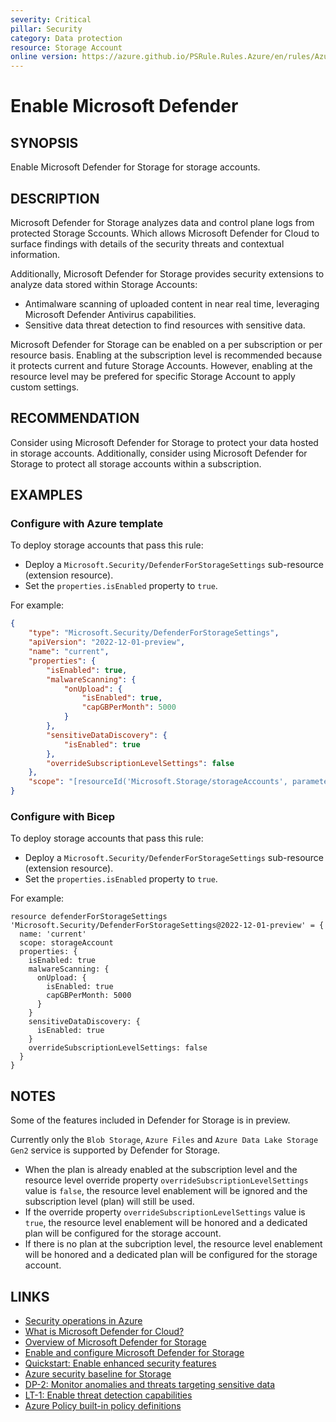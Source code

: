 ```yaml
---
severity: Critical
pillar: Security
category: Data protection
resource: Storage Account
online version: https://azure.github.io/PSRule.Rules.Azure/en/rules/Azure.Storage.DefenderCloud/
---
```


# Enable Microsoft Defender

## SYNOPSIS

Enable Microsoft Defender for Storage for storage accounts.

## DESCRIPTION

Microsoft Defender for Storage analyzes data and control plane logs from protected Storage Sccounts.
Which allows Microsoft Defender for Cloud to surface findings with details of the security threats and contextual information.

Additionally, Microsoft Defender for Storage provides security extensions to analyze data stored within Storage Accounts:

- Antimalware scanning of uploaded content in near real time, leveraging Microsoft Defender Antivirus capabilities.
- Sensitive data threat detection to find resources with sensitive data.

Microsoft Defender for Storage can be enabled on a per subscription or per resource basis.
Enabling at the subscription level is recommended because it protects current and future Storage Accounts.
However, enabling at the resource level may be prefered for specific Storage Account to apply custom settings.

## RECOMMENDATION

Consider using Microsoft Defender for Storage to protect your data hosted in storage accounts.
Additionally, consider using Microsoft Defender for Storage to protect all storage accounts within a subscription.

## EXAMPLES

### Configure with Azure template

To deploy storage accounts that pass this rule:

- Deploy a `Microsoft.Security/DefenderForStorageSettings` sub-resource (extension resource).
- Set the `properties.isEnabled` property to `true`.

For example:

```json
{
    "type": "Microsoft.Security/DefenderForStorageSettings",
    "apiVersion": "2022-12-01-preview",
    "name": "current",
    "properties": {
        "isEnabled": true,
        "malwareScanning": {
            "onUpload": {
                "isEnabled": true,
                "capGBPerMonth": 5000
            }
        },
        "sensitiveDataDiscovery": {
            "isEnabled": true
        },
        "overrideSubscriptionLevelSettings": false
    },
    "scope": "[resourceId('Microsoft.Storage/storageAccounts', parameters('StorageAccountName'))]"
}
```

### Configure with Bicep

To deploy storage accounts that pass this rule:

- Deploy a `Microsoft.Security/DefenderForStorageSettings` sub-resource (extension resource).
- Set the `properties.isEnabled` property to `true`.

For example:

```bicep
resource defenderForStorageSettings 'Microsoft.Security/DefenderForStorageSettings@2022-12-01-preview' = {
  name: 'current'
  scope: storageAccount
  properties: {
    isEnabled: true
    malwareScanning: {
      onUpload: {
        isEnabled: true
        capGBPerMonth: 5000
      }
    }
    sensitiveDataDiscovery: {
      isEnabled: true
    }
    overrideSubscriptionLevelSettings: false
  }
}
```

## NOTES

Some of the features included in Defender for Storage is in preview.

Currently only the `Blob Storage`, `Azure Files` and `Azure Data Lake Storage Gen2` service is supported by Defender for Storage.

- When the plan is already enabled at the subscription level and the resource level override property `overrideSubscriptionLevelSettings` value is `false`, the resource level enablement will be ignored and the subscription level (plan) will still be used.
- If the override property `overrideSubscriptionLevelSettings` value is `true`, the resource level enablement will be honored and a dedicated plan will be configured for the storage account.
- If there is no plan at the subcription level, the resource level enablement will be honored and a dedicated plan will be configured for the storage account.

## LINKS

- [Security operations in Azure](https://learn.microsoft.com/azure/architecture/framework/security/monitor-security-operations)
- [What is Microsoft Defender for Cloud?](https://learn.microsoft.com/azure/defender-for-cloud/defender-for-cloud-introduction)
- [Overview of Microsoft Defender for Storage](https://learn.microsoft.com/azure/defender-for-cloud/defender-for-storage-introduction)
- [Enable and configure Microsoft Defender for Storage](https://learn.microsoft.com/azure/storage/common/azure-defender-storage-configure)
- [Quickstart: Enable enhanced security features](https://learn.microsoft.com/azure/defender-for-cloud/enable-enhanced-security)
- [Azure security baseline for Storage](https://learn.microsoft.com/security/benchmark/azure/baselines/storage-security-baseline)
- [DP-2: Monitor anomalies and threats targeting sensitive data](https://learn.microsoft.com/security/benchmark/azure/baselines/storage-security-baseline#dp-2-monitor-anomalies-and-threats-targeting-sensitive-data)
- [LT-1: Enable threat detection capabilities](https://learn.microsoft.com/security/benchmark/azure/baselines/storage-security-baseline#lt-1-enable-threat-detection-capabilities)
- [Azure Policy built-in policy definitions](https://learn.microsoft.com/azure/governance/policy/samples/built-in-policies#security-center)
